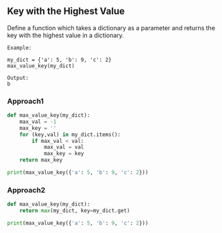 ## Key with the Highest Value
Define a function which takes a dictionary as a parameter and returns the key with the highest value in a dictionary.

```
Example:

my_dict = {'a': 5, 'b': 9, 'c': 2}
max_value_key(my_dict)

Output:
b
```


### Approach1
```py
def max_value_key(my_dict):
    max_val = -1
    max_key = ''
    for (key,val) in my_dict.items():
        if max_val < val:
            max_val = val
            max_key = key
    return max_key

print(max_value_key({'a': 5, 'b': 9, 'c': 2}))
```



### Approach2
```py
def max_value_key(my_dict):
    return max(my_dict, key=my_dict.get)

print(max_value_key({'a': 5, 'b': 9, 'c': 2}))
```
